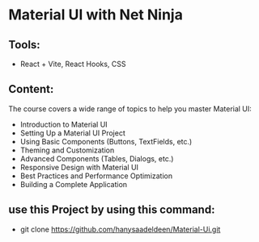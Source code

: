 # Material UI with Net Ninja

## Tools:

- React + Vite, React Hooks, CSS
  
## Content:

The course covers a wide range of topics to help you master Material UI:

- Introduction to Material UI
- Setting Up a Material UI Project
- Using Basic Components (Buttons, TextFields, etc.)
- Theming and Customization
- Advanced Components (Tables, Dialogs, etc.)
- Responsive Design with Material UI
- Best Practices and Performance Optimization
- Building a Complete Application


## use this Project by using this command:
- git clone https://github.com/hanysaadeldeen/Material-Ui.git
